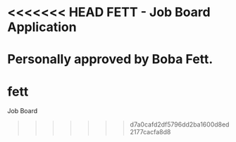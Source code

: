 <<<<<<< HEAD
FETT - Job Board Application
============================
Personally approved by Boba Fett.
=======
fett
====

Job Board
>>>>>>> d7a0cafd2df5796dd2ba1600d8ed2177cacfa8d8
